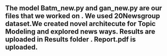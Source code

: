 <h2>
The model Batm_new.py and gan_new.py are our files that we worked on . We used 20Newsgroup dataset.We created novel architecute for Topic Modeling and explored news ways.
Results are uploaded in Results folder .
 Report.pdf is uploaded.








</h2>
